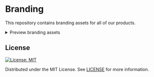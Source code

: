 # Branding
This repository contains branding assets for all of our products.

<details>
  <summary>Preview branding assets</summary>

  - [Logos](./logo/original) (and [favicons](./logo/favicon)) ranging from 64x64 to 512x512.

    ![License: MIT](./logo/original/128x128.png)
    ![License: MIT](./logo/original/64x64.png)
    ![License: MIT](./logo/favicon/favicon-32x32.png)      

</details>
 
## License
[![License: MIT](https://img.shields.io/badge/License-MIT-yellow.svg)](https://opensource.org/licenses/MIT)

Distributed under the MIT License. See [LICENSE](./LICENSE) for more
information.
